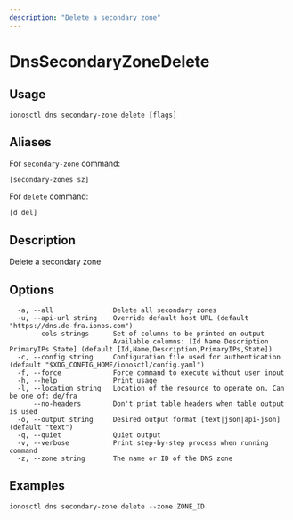 ```yaml
---
description: "Delete a secondary zone"
---
```


# DnsSecondaryZoneDelete

## Usage

```text
ionosctl dns secondary-zone delete [flags]
```

## Aliases

For `secondary-zone` command:

```text
[secondary-zones sz]
```

For `delete` command:

```text
[d del]
```

## Description

Delete a secondary zone

## Options

```text
  -a, --all               Delete all secondary zones
  -u, --api-url string    Override default host URL (default "https://dns.de-fra.ionos.com")
      --cols strings      Set of columns to be printed on output 
                          Available columns: [Id Name Description PrimaryIPs State] (default [Id,Name,Description,PrimaryIPs,State])
  -c, --config string     Configuration file used for authentication (default "$XDG_CONFIG_HOME/ionosctl/config.yaml")
  -f, --force             Force command to execute without user input
  -h, --help              Print usage
  -l, --location string   Location of the resource to operate on. Can be one of: de/fra
      --no-headers        Don't print table headers when table output is used
  -o, --output string     Desired output format [text|json|api-json] (default "text")
  -q, --quiet             Quiet output
  -v, --verbose           Print step-by-step process when running command
  -z, --zone string       The name or ID of the DNS zone
```

## Examples

```text
ionosctl dns secondary-zone delete --zone ZONE_ID
```

